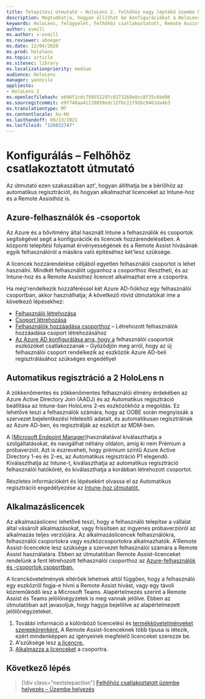```yaml
---
title: Telepítési útmutató – HoloLens 2. felhőhöz nagy léptékű üzembe helyezés a Remote Assist segítségével – Konfigurálás
description: Megtudhatja, hogyan állíthat be konfigurációkat a HoloLens eszközök nagy léptékű, felhőhöz csatlakoztatott hálózaton keresztüli regisztrálásához a Remote Assist segítségével.
keywords: HoloLens, felügyelet, felhőhöz csatlakoztatott, Remote Assist, AAD, Azure AD, MDM, Mobile Eszközkezelés
author: evmill
ms.author: v-evmill
ms.reviewer: aboeger
ms.date: 12/04/2020
ms.prod: hololens
ms.topic: article
ms.sitesec: library
ms.localizationpriority: medium
audience: HoloLens
manager: yannisle
appliesto:
- HoloLens 2
ms.openlocfilehash: eb96f1cdc799551297c0373268e8cc8f35c6bd06
ms.sourcegitcommit: e9f746aa41139859edc12fbc21f926c9461da4b3
ms.translationtype: MT
ms.contentlocale: hu-HU
ms.lasthandoff: 09/13/2021
ms.locfileid: "126032747"
---
```

# <a name="configure---cloud-connected-guide"></a>Konfigurálás – Felhőhöz csatlakoztatott útmutató

Az útmutató ezen szakaszában azt&#39;, hogyan állíthatja be a bérlőhöz az automatikus regisztrációt, és hogyan alkalmazhat licenceket az Intune-hoz és a Remote Assisthöz is.

## <a name="azure-users-and-groups"></a>Azure-felhasználók és -csoportok

Az Azure és a bővítmény által használt Intune a felhasználók és csoportok segítségével segít a konfigurációk és licencek hozzárendelésében. A központi telepítési folyamat érvényességének és a Remote Assist hívásának egyik felhasználóról a másikra való építéséhez két&#39;lesz szüksége.

A licencek hozzárendelése céljából egyetlen felhasználói csoportot is lehet használni. Mindkét felhasználót ugyanhoz a csoporthoz illesztheti, és az Intune-hoz és a Remote Assisthez licencet alkalmazhat erre a csoportra.

Ha még&#39;rendelkezik hozzáféréssel két Azure AD-fiókhoz egy felhasználói csoportban, akkor használhatja; A következő rövid útmutatókat íme a következő lépésekhez:

- [Felhasználó létrehozása](/mem/intune/fundamentals/quickstart-create-user)
- [Csoport létrehozása](/mem/intune/fundamentals/quickstart-create-group)
- [Felhasználók hozzáadása csoporthoz](/azure/active-directory/fundamentals/active-directory-groups-members-azure-portal) – Létrehozott felhasználók hozzáadása csoport létrehozásához
- [Az Azure AD konfigurálása arra, hogy a](/azure/active-directory/devices/azureadjoin-plan#configure-your-device-settings) felhasználói csoportok eszközöket csatlakozzanak – Győződjön meg arról, hogy az új felhasználói csoport rendelkezik az eszközök Azure AD-beli regisztrálásához szükséges engedéllyel

## <a name="auto-enrollment-on-hololens-2"></a>Automatikus regisztráció a 2 HoloLens n

A zökkenőmentes és zökkenőmentes felhasználói élmény érdekében az Azure Active Directory Join (AADJ) és az Automatikus regisztráció beállítása az Intune-ban HoloLens 2-es eszközökhöz a megoldás. Ez lehetővé teszi a felhasználók számára, hogy az OOBE során megnyissák a szervezet bejelentkezési hitelesítő adatait, és automatikusan regisztrálnak az Azure AD-ben, és regisztrálják az eszközt az MDM-ben.

A [(Microsoft Endpoint Manager)](https://endpoint.microsoft.com/#home)használatával kiválaszthatja a szolgáltatásokat, és navigálhat néhány oldalon, amíg ki nem Prémium a próbaverziót. Azt is észreveheti, hogy prémium szintű Azure Active Directory 1-es és 2-es, az Automatikus regisztráció P1 elegendő. Kiválaszthatja az Intune-t, kiválaszthatja az automatikus regisztráció felhasználói hatókörét, és kiválaszthatja a korábban létrehozott csoportot.

Részletes információkért és lépésekért olvassa el az Automatikus regisztráció engedélyezése az [Intune-hoz útmutatót.](/mem/intune/enrollment/quickstart-setup-auto-enrollment)

## <a name="application-licenses"></a>Alkalmazáslicencek

Az alkalmazáslicenc lehetővé teszi, hogy a felhasználó telepítse a vállalat által vásárolt alkalmazásokat, vagy frissítsen az ingyenes próbaverzióról az alkalmazás teljes verziójára. Az alkalmazáslicencek felhasználókra, felhasználói csoportokra vagy eszközcsoportokra alkalmazhatók. A&#39;Remote Assist-licencekre lesz szüksége a szervezet felhasználói számára a Remote Assist használatára. Ebben az útmutatóban Remote Assist-licenceket rendelünk a fent létrehozott felhasználói csoporthoz az [Azure-felhasználók és -csoportok csoportban.](hololens2-cloud-connected-configure.md#azure-users-and-groups)

A licenckövetelmények eltérőek lehetnek attól függően, hogy a felhasználó egy eszközről fogja-e hívni a Remote Assist hívást, vagy egy távoli közreműködő lesz a Microsoft Teams. Alapértelmezés szerint a Remote Assist és Teams jelölőnégyzetek is meg vannak jelölve. Ebben az útmutatóban azt javasoljuk, hogy hagyja bejelölve az alapértelmezett jelölőnégyzeteket.

1. További információ a különböző licencelési és [termékkövetelményeket szerepkörenként.](/dynamics365/mixed-reality/remote-assist/requirements#licensing-and-product-requirements-per-role) A Remote Assist-licenceknek több típusa is létezik, ezért mindenképpen az igényeinek megfelelő licenceket szerezze be.
2. A&#39;szüksége lesz [a licencre.](/dynamics365/mixed-reality/remote-assist/buy-remote-assist)
3. [Alkalmazza a licenceket](/dynamics365/mixed-reality/remote-assist/deploy-remote-assist) a csoportra.

## <a name="next-step"></a>Következő lépés

> [!div class="nextstepaction"]
> [Felhőhöz csatlakoztatott üzembe helyezés – Üzembe helyezés](hololens2-cloud-connected-deploy.md)